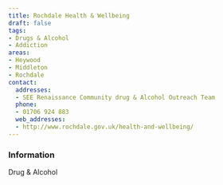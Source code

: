 ```yaml
---
title: Rochdale Health & Wellbeing
draft: false
tags:
- Drugs & Alcohol
- Addiction
areas:
- Heywood
- Middleton
- Rochdale
contact:
  addresses:
  - SEE Renaissance Community drug & Alcohol Outreach Team
  phone:
  - 01706 924 883
  web_addresses:
  - http://www.rochdale.gov.uk/health-and-wellbeing/
---
```


### Information
Drug & Alcohol

